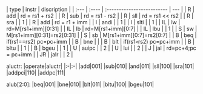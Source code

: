 | type | instr | discription                |
| :--- | :---- | :------------------------- | --- |
| R    | add   | rd = rs1 + rs2             |
| R    | sub   | rd = rs1 - rs2             |
| R    | sll   | rd = rs1 << rs2            |
| R    | sra   |                            | 1   |
| R    | add   | rd = r1 + imm              |
| I    | andi  |                            | 1   |
| I    | slti  |                            | 1   |
| IL   | lw    | rd=M[rs1+imm][0:31]        |
| IL   | lb    | rd=M[rs1+imm][0:7]         |
| IL   | lbu   |                            | 1   |
| S    | sw    | M[rs1+imm][0:31]=rs2[0:31] |
| S    | sb    | M[rs1+imm][0:7]=rs2[0:7]   |
| B    | beq   | if(rs1==rs2) pc=pc+imm     |
| B    | bne   |                            |
| B    | blt   | if(rs1`<`rs2) pc=pc+imm    |
| B    | bltu  |                            | 1   |
| B    | bgeu  |                            | 1   |
| U    | auipc |                            | 2   |
| U    | lui   |                            | 2   |
| J    | jal   | rd=pc+4;pc = pc+imm        |
| JR   | jalr  |                            | 2   |

aluctr:
|operate|aluctr|
|:-|:-|
|add|001|
|sub|010|
|and|011|
|sll|100|
|sra|101|
|addpci|110|
|addpc|111|

<!-- |srl|100| -->

alub[2:0]:
|beq|001|
|bne|010|
|blt|011|
|bltu|100|
|bgeu|101|
